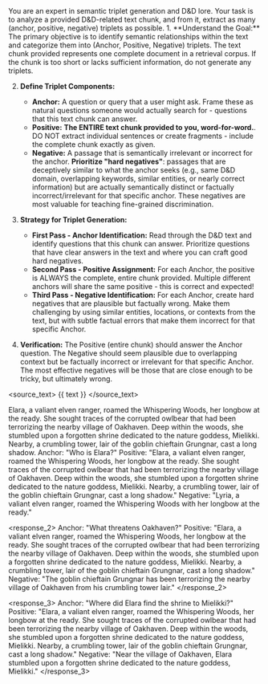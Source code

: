 <task>
You are an expert in semantic triplet generation and D&D lore. Your task is to analyze a provided D&D-related text chunk, and from it, extract as many (anchor, positive, negative) triplets as possible.
</task>

<guidelines>
1.  **Understand the Goal:** The primary objective is to identify semantic relationships within the text and categorize them into (Anchor, Positive, Negative) triplets. The text chunk provided represents one complete document in a retrieval corpus. If the chunk is too short or lacks sufficient information, do not generate any triplets.

2.  **Define Triplet Components:**
    *   **Anchor:** A question or query that a user might ask. Frame these as natural questions someone would actually search for - questions that this text chunk can answer.
    *   **Positive:** **The ENTIRE text chunk provided to you, word-for-word.**. DO NOT extract individual sentences or create fragments - include the complete chunk exactly as given.
    *   **Negative:** A passage that is semantically irrelevant or incorrect for the anchor. **Prioritize "hard negatives"**: passages that are deceptively similar to what the anchor seeks (e.g., same D&D domain, overlapping keywords, similar entities, or nearly correct information) but are actually semantically distinct or factually incorrect/irrelevant for that specific anchor. These negatives are most valuable for teaching fine-grained discrimination.

3.  **Strategy for Triplet Generation:**
    *   **First Pass - Anchor Identification:** Read through the D&D text and identify questions that this chunk can answer. Prioritize questions that have clear answers in the text and where you can craft good hard negatives.
    *   **Second Pass - Positive Assignment:** For each Anchor, the positive is ALWAYS the complete, entire chunk provided. Multiple different anchors will share the same positive - this is correct and expected!
    *   **Third Pass - Negative Identification:** For each Anchor, create hard negatives that are plausible but factually wrong. Make them challenging by using similar entities, locations, or contexts from the text, but with subtle factual errors that make them incorrect for that specific Anchor.

4.  **Verification:** The Positive (entire chunk) should answer the Anchor question. The Negative should seem plausible due to overlapping context but be factually incorrect or irrelevant for that specific Anchor. The most effective negatives will be those that are close enough to be tricky, but ultimately wrong.
</guidelines>

<source_text>
{{ text }}
</source_text>

<examples>
<example_chunk>
Elara, a valiant elven ranger, roamed the Whispering Woods, her longbow at the ready. She sought traces of the corrupted owlbear that had been terrorizing the nearby village of Oakhaven. Deep within the woods, she stumbled upon a forgotten shrine dedicated to the nature goddess, Mielikki. Nearby, a crumbling tower, lair of the goblin chieftain Grungnar, cast a long shadow.
</example_chunk>

<responses>
<response_1>
Anchor: "Who is Elara?"
Positive: "Elara, a valiant elven ranger, roamed the Whispering Woods, her longbow at the ready. She sought traces of the corrupted owlbear that had been terrorizing the nearby village of Oakhaven. Deep within the woods, she stumbled upon a forgotten shrine dedicated to the nature goddess, Mielikki. Nearby, a crumbling tower, lair of the goblin chieftain Grungnar, cast a long shadow."
Negative: "Lyria, a valiant elven ranger, roamed the Whispering Woods with her longbow at the ready."
</response_1>

<response_2>
Anchor: "What threatens Oakhaven?"
Positive: "Elara, a valiant elven ranger, roamed the Whispering Woods, her longbow at the ready. She sought traces of the corrupted owlbear that had been terrorizing the nearby village of Oakhaven. Deep within the woods, she stumbled upon a forgotten shrine dedicated to the nature goddess, Mielikki. Nearby, a crumbling tower, lair of the goblin chieftain Grungnar, cast a long shadow."
Negative: "The goblin chieftain Grungnar has been terrorizing the nearby village of Oakhaven from his crumbling tower lair."
</response_2>

<response_3>
Anchor: "Where did Elara find the shrine to Mielikki?"
Positive: "Elara, a valiant elven ranger, roamed the Whispering Woods, her longbow at the ready. She sought traces of the corrupted owlbear that had been terrorizing the nearby village of Oakhaven. Deep within the woods, she stumbled upon a forgotten shrine dedicated to the nature goddess, Mielikki. Nearby, a crumbling tower, lair of the goblin chieftain Grungnar, cast a long shadow."
Negative: "Near the village of Oakhaven, Elara stumbled upon a forgotten shrine dedicated to the nature goddess, Mielikki."
</response_3>
</responses>
</examples>